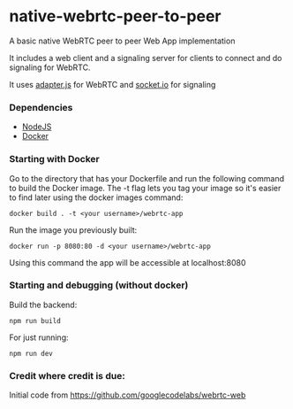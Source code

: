 # native-webrtc-peer-to-peer
A basic native WebRTC peer to peer Web App implementation

It includes a web client and a signaling server for clients to connect and do signaling for WebRTC.

It uses [adapter.js](https://github.com/webrtc/adapter) for WebRTC and [socket.io](https://socket.io/) for signaling

### Dependencies

* [NodeJS](https://nodejs.org)
* [Docker](https://www.docker.com)

### Starting with Docker

Go to the directory that has your Dockerfile and run the following command to build the Docker image. The -t flag lets you tag your image so it's easier to find later using the docker images command:

```
docker build . -t <your username>/webrtc-app
```

Run the image you previously built:

```
docker run -p 8080:80 -d <your username>/webrtc-app
```

Using this command the app will be accessible at localhost:8080

### Starting and debugging (without docker)

Build the backend:

```npm run build```

For just running:

```npm run dev```

### Credit where credit is due:

Initial code from https://github.com/googlecodelabs/webrtc-web